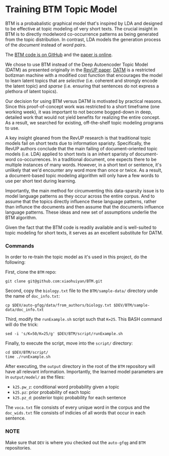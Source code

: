 # Training BTM Topic Model

BTM is a probabalistic graphical model that's inspired by LDA and designed to be effective at topic modeling of very short texts. The crucial insight in BTM is to directly modelword co-occurrence patterns as being generated from the topic distribution. In contrast, LDA models the generation process of the _document_ instead of _word pairs_.

The [BTM code is on GitHub](https://github.com/xiaohuiyan/BTM) and the [paper is online](http://www.bigdatalab.ac.cn/~lanyanyan/papers/2013/WWW2013-yan.pdf).

We chose to use BTM instead of the Deep Autoencoder Topic Model (DATM) as presented originally in the [RevUP paper](http://oa.upm.es/42192/1/INVE_MEM_2015_226779.pdf). [DATM](https://www.prhlt.upv.es/workshops/iwes15/pdf/iwes15-kumar-d'haro.pdf) is a restricted botlzman machine with a modified cost function that encourages the model to learn latent topics that are _selective_ (i.e. coherent and strongly encode the latent topic) and _sparse_ (i.e. ensuring that sentences do not express a plethora of latent topics).

Our decision for using BTM versus DATM is motivated by practical reasons. Since this proof-of-concept work was restricted to a short timeframe (one working week), it was important to not become bogged-down in deep, detailed work that would not yield benefits for realizing the entire concept. As a result, we searched for existing, off-the-shelf topic modeling programs to use.

A key insight gleaned from the RevUP research is that traditional topic models fail on short texts due to information sparisty. Specifically, the RevUP authors conclude that the main failing of document-oriented topic models (i.e. LDA) applied to short texts is an inhert sparisty of document-word co-occurrences. In a traditional document, one expects there to be multiple instances of many words. However, in a short text or sentence, it's unlikely that we'd encounter any word more than once or twice. As a result, a document-based topic modeling algorithm will only have a few words to use per short text during learning.

Importantly, the main method for circumventing this data-sparsity issue is to model language patterns as they occur across the entire corpus. And to assume that the topics directly influence these language patterns, rather than influnce the documents and then assume that the documents influence language patterns. These ideas and new set of assumptions underlie the BTM algorithm.

Given the fact that the BTM code is readily available and is well-suited to topic modeling for short texts, it serves as an excellent substitute for DATM.

### Commands

In order to re-train the topic model as it's used in this project, do the following:

First, clone the `BTM` repo:
```
git clone git@github.com:xiaohuiyan/BTM.git
```

Second, copy the `biology.txt` file to the `BTM/sample-data/` directory unde the name of `doc_info.txt`:

```
cp $DEV/auto-gfqg/data/from_authors/biology.txt $DEV/BTM/sample-data/doc_info.txt
```

Third, modify the `runExample.sh` script such that `K=25`. This BASH command will do the trick:

```
sed -i 's/K=50/K=25/g' $DEV/BTM/script/runExample.sh
```

Finally, to execute the script, move into the `script/` directory:
```
cd $DEV/BTM/script/
time ./runExample.sh
```

After executing, the `output` directory in the root of the `BTM` repository will have all relevant information. Importantly, the learned model parameters are in `output/model/` as the files:
* `k25.pw_z`: conditional word probability given a topic
* `k25.pz`: prior probability of each topic
* `k25.pz_d`: posterior topic probability for each sentence

The `voca.txt` file consists of every unique word in the corpus and the `doc_wids.txt` file consists of indicies of all words that occur in each sentence.

### NOTE
Make sure that `DEV` is where you checked out the `auto-gfqg` and `BTM` repositories.
